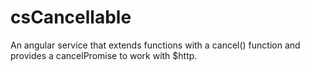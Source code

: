csCancellable
=============

An angular service that extends functions with a cancel() function and provides a cancelPromise to work with $http.
